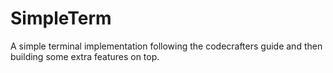 # SimpleTerm

A simple terminal implementation following the codecrafters guide and then building some extra features on top.
